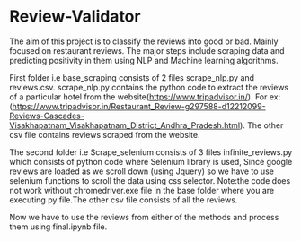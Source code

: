 # Review-Validator
The aim of this project is to classify the reviews into good or bad. Mainly focused on restaurant reviews. 
The major steps include scraping data and predicting positivity in them using NLP and Machine learning algorithms.

First folder i.e base_scraping consists of 2 files scrape_nlp.py and reviews.csv. scrape_nlp.py contains the python code to extract the reviews of a particular hotel from the website(https://www.tripadvisor.in/).
For ex:(https://www.tripadvisor.in/Restaurant_Review-g297588-d12212099-Reviews-Cascades-Visakhapatnam_Visakhapatnam_District_Andhra_Pradesh.html). The other csv file contains reviews scraped from the website.

The second folder i.e Scrape_selenium consists of 3 files infinite_reviews.py which consists of python code where Selenium library is used, Since google reviews are loaded as we
scroll down (using Jquery) so we have to use selenium functions to scroll the data using css selector. Note:the code does not work without chromedriver.exe file in the base folder 
where you are executing py file.The other csv file consists of all the reviews.


Now we have to use the reviews from either of the methods and process them using final.ipynb file. 




